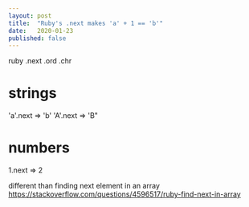 ```yaml
---
layout: post
title:  "Ruby's .next makes 'a' + 1 == 'b'"
date:   2020-01-23
published: false
---
```



ruby .next .ord .chr

# strings
'a'.next => 'b'
'A'.next => 'B"

# numbers
1.next => 2


different than finding next element in an array
https://stackoverflow.com/questions/4596517/ruby-find-next-in-array

